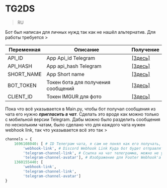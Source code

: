 # TG2DS

> RU

Бот был написан для личных нужд так как не нашёл альтернатив. Для работы требуется > 

| Переменная       | Описание                                       | Получение  |
|------------------|------------------------------------------------|------------|
| API_ID           | App Api_id Telegram                            | [[Здесь]](https://my.telegram.org)|
| API_HASH         | App api_hash Telegram                          | [[Здесь]](https://my.telegram.org)|
| SHORT_NAME       | App Short name                                 | [[Здесь]](https://my.telegram.org)|
| BOT_TOKEN        | Токен бота для получения сообщений             | [[Здесь]](https://telegram.me/BotFather)|
| CLIENT_ID        | Токен IMGUR для фото                           | [[Здесь]](https://api.imgur.com/)|

Пока что всё указывается в Main.py, чтобы бот получал сообщения из чата его нужно _**пригласить в чат**_. Сделать это вроде как можно только с мобильной версии Telegram. Дабы можно было разделить сообщения по нескольким чатам, было сделано что для каждого чата нужен webhook link, так что указывается всё это так >
```Python
channels = {
    1696108040: [ # ID Телеграм чата, я сам не понял как его получать, если нужно можно найти информацию в интернете
        'webhook-link', # Discord Webhook Link Куда бот будет отправлять сообщения.
        'telegram-channel-link', # Ссылка на чат телеграмма, можно не указывать если не нужно
        'telegram-channel-avatar'], # Изображение для Footer Webhook'а
    1360155440: [
        'webhook-link',
        'telegram-channel-link',
        'telegram-channel-avatar']
}
```

